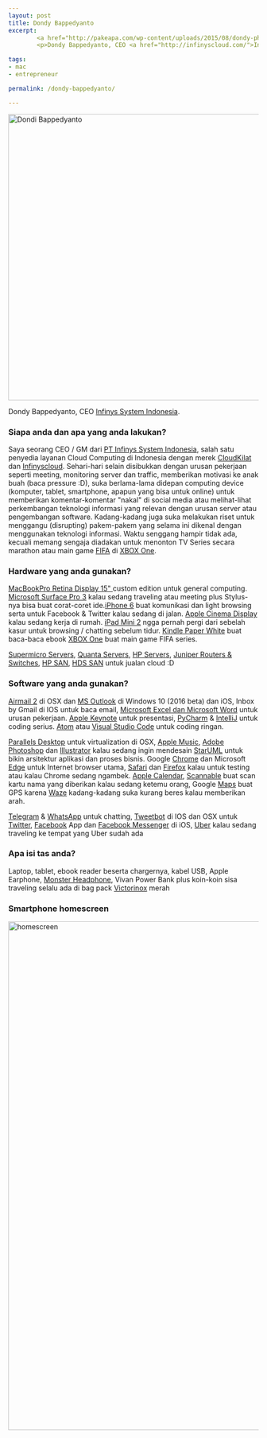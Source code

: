 ```yaml
---
layout: post
title: Dondy Bappedyanto
excerpt:
        <a href="http://pakeapa.com/wp-content/uploads/2015/08/dondy-photo3.jpg"><img src="http://pakeapa.com/wp-content/uploads/2015/08/dondy-photo3.jpg" alt="Dondi Bappedyanto" width="768" height="576" class="alignnone size-full wp-image-289" /></a>
        <p>Dondy Bappedyanto, CEO <a href="http://infinyscloud.com/">Infinys System Indonesia</a>.

tags:
- mac
- entrepreneur

permalink: /dondy-bappedyanto/

---
```


<a href="http://pakeapa.com/wp-content/uploads/2015/08/dondy-photo3.jpg"><img src="http://pakeapa.com/wp-content/uploads/2015/08/dondy-photo3.jpg" alt="Dondi Bappedyanto" width="768" height="576" class="alignnone size-full wp-image-289" /></a>

<p>Dondy Bappedyanto, CEO <a href="http://infinyscloud.com/">Infinys System Indonesia</a>.
<!--more-->


<h3>Siapa anda dan apa yang anda lakukan?</h3>
<p>Saya seorang CEO / GM dari <a href="http://infinyscloud.com/">PT Infinys System Indonesia</a>, salah satu penyedia layanan Cloud Computing di Indonesia dengan merek <a href="http://cloudkilat.com/">CloudKilat</a> dan <a href="http://infinyscloud.com/">Infinyscloud</a>. Sehari-hari selain disibukkan dengan urusan pekerjaan seperti meeting, monitoring server dan traffic, memberikan motivasi ke anak buah (baca pressure :D), suka berlama-lama didepan computing device (komputer, tablet, smartphone, apapun yang bisa untuk online) untuk memberikan komentar-komentar "nakal" di social media atau melihat-lihat perkembangan teknologi informasi yang relevan dengan urusan server atau pengembangan software. Kadang-kadang juga suka melakukan riset untuk menggangu (disrupting) pakem-pakem yang selama ini dikenal dengan menggunakan teknologi informasi. Waktu senggang hampir tidak ada, kecuali memang sengaja diadakan untuk menonton TV Series secara marathon atau main game <a href="http://www.xbox.com/en-US/games/fifa-15">FIFA</a> di <a href="https://en.wikipedia.org/wiki/Xbox_One">XBOX One</a>.</p>

<h3>Hardware yang anda gunakan?</h3>
<p><a href="https://en.wikipedia.org/wiki/MacBook_Pro">MacBookPro Retina Display 15" </a>custom edition untuk general computing. <a href="https://en.wikipedia.org/wiki/Surface_Pro_3">Microsoft Surface Pro 3</a> kalau sedang traveling atau meeting plus Stylus-nya bisa buat corat-coret ide.<a href="https://en.wikipedia.org/wiki/IPhone_6">iPhone 6</a> buat komunikasi dan light browsing serta untuk Facebook &amp; Twitter kalau sedang di jalan. <a href="https://en.wikipedia.org/wiki/Apple_Cinema_Display">Apple Cinema Display</a> kalau sedang kerja di rumah. <a href="https://en.wikipedia.org/wiki/IPad_Mini_2">iPad Mini 2</a> ngga pernah pergi dari sebelah kasur untuk browsing / chatting  sebelum tidur.
<a href="https://en.wikipedia.org/wiki/Amazon_Kindle">Kindle Paper White</a> buat baca-baca ebook <a href="https://en.wikipedia.org/wiki/Xbox_One">XBOX One</a> buat main game FIFA series.</p>
<p>
<a href="http://www.supermicro.com/products/system/">Supermicro Servers</a>, <a href="http://www.quantaqct.com/">Quanta Servers</a>, <a href="http://www8.hp.com/us/en/products/servers/">HP Servers</a>, <a href="http://www.juniper.net/us/en/">Juniper Routers & Switches</a>, <a href="http://www8.hp.com/us/en/products/data-storage/storage-networking.html">HP SAN</a>, <a href="https://www.hds.com/products/networking/">HDS SAN</a> untuk jualan cloud :D
</p>

<h3>Software yang anda gunakan?</h3>
<p><a href="http://airmailapp.com/">Airmail 2</a> di OSX dan <a href="http://www.microsoft.com/en-us/outlook-com/">MS Outlook</a> di Windows 10 (2016 beta) dan iOS, Inbox by Gmail di IOS untuk baca email, <a href="https://products.office.com/">Microsoft Excel dan Microsoft Word</a> untuk urusan pekerjaan. <a href="http://www.apple.com/mac/keynote/">Apple Keynote</a> untuk presentasi, <a href="https://www.jetbrains.com/pycharm/">PyCharm</a> &amp; <a href="https://www.jetbrains.com/idea/">IntelliJ</a> untuk coding serius. <a href="https://atom.io/">Atom</a> atau <a href="https://code.visualstudio.com/">Visual Studio Code</a> untuk coding ringan.
</p><p>
<a href="http://www.parallels.com/products/desktop/">Parallels Desktop</a> untuk virtualization di OSX, <a href="http://www.apple.com/music/">Apple Music</a>, <a href="http://www.photoshop.com/products/photoshop">Adobe Photoshop</a> dan <a href="http://www.adobe.com/products/illustrator.html">Illustrator</a> kalau sedang ingin mendesain
<a href="http://staruml.io/">StarUML</a> untuk bikin arsitektur aplikasi dan proses bisnis. Google <a href="http://www.google.com/chrome/">Chrome</a> dan Microsoft <a href="https://www.microsoft.com/en-us/windows/microsoft-edge">Edge</a> untuk Internet browser utama, <a href="http://www.apple.com/safari/">Safari</a> dan <a href="https://www.mozilla.org/en-US/firefox/new/">Firefox</a> kalau untuk testing atau kalau Chrome sedang ngambek.
<a href="https://en.wikipedia.org/wiki/Calendar_%28application%29">Apple Calendar</a>, <a href="https://evernote.com/products/scannable/">Scannable</a> buat scan kartu nama yang diberikan kalau sedang ketemu orang, Google <a href="http://maps.google.com/">Maps</a> buat GPS karena <a href="https://www.waze.com/">Waze</a> kadang-kadang suka kurang beres kalau memberikan arah.

<a href="https://telegram.org">Telegram</a> &amp; <a href="https://www.whatsapp.com">WhatsApp</a> untuk chatting, <a href="http://tapbots.com/tweetbot/">Tweetbot</a> di IOS dan OSX untuk <a href="https://twitter.com/">Twitter</a>, <a href="https://facebook.com/">Facebook</a> App dan <a href="https://www.messenger.com/">Facebook Messenger</a> di iOS, <a href="https://www.uber.com/">Uber</a> kalau sedang traveling ke tempat yang Uber sudah ada</p>

<h3>Apa isi tas anda?</h3>
Laptop, tablet, ebook reader beserta chargernya, kabel USB, Apple Earphone, <a href="http://www.monsterproducts.com/collections/headphones">Monster Headphone</a>, Vivan Power Bank plus koin-koin sisa traveling selalu ada di bag pack <a href="http://www.victorinox.com/global/en">Victorinox</a> merah

<h3>Smartphone homescreen</h3>
<a href="http://pakeapa.com/wp-content/uploads/2015/08/homescreen.jpg"><img src="http://pakeapa.com/wp-content/uploads/2015/08/homescreen-576x1024.jpg" alt="homescreen" width="576" height="1024" class="alignnone size-large wp-image-290" /></a>
